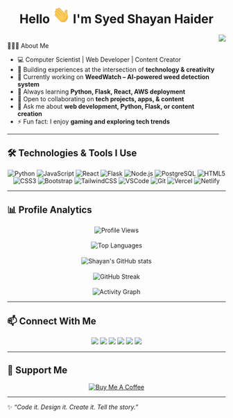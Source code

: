 <h1 align="center">Hello <img src="https://raw.githubusercontent.com/ABSphreak/ABSphreak/master/gifs/Hi.gif" width="40px" height="40px"> I'm Syed Shayan Haider</h1>

<div align="center">
<img src="https://media.giphy.com/media/3o7abB06u9bNzA8lu8/giphy.gif" height="280px" align="right" />
</div>

<br/>
👨🏻‍💻 About Me



- 💻 Computer Scientist | Web Developer | Content Creator  
- 🌟 Building experiences at the intersection of **technology & creativity**  
- 🚀 Currently working on **WeedWatch – AI-powered weed detection system**  
- 🌱 Always learning **Python, Flask, React, AWS deployment**  
- 👯 Open to collaborating on **tech projects, apps, & content**  
- 💬 Ask me about **web development, Python, Flask, or content creation**  
- ⚡ Fun fact: I enjoy **gaming and exploring tech trends**

---


## 🛠️ Technologies & Tools I Use

<p align="center">
<img alt="Python" src="https://img.shields.io/badge/Python-14354C?style=for-the-badge&logo=python&logoColor=white" height="30px"/>
<img alt="JavaScript" src="https://img.shields.io/badge/JavaScript-323330?style=for-the-badge&logo=javascript&logoColor=F7DF1E" height="30px"/>
<img alt="React" src="https://img.shields.io/badge/React-20232A?style=for-the-badge&logo=react&logoColor=61DAFB" height="30px"/>
<img alt="Flask" src="https://img.shields.io/badge/Flask-000000?style=for-the-badge&logo=flask&logoColor=white" height="30px"/>
<img alt="Node.js" src="https://img.shields.io/badge/Node.js-43853D?style=for-the-badge&logo=node.js&logoColor=white" height="30px"/>
<img alt="PostgreSQL" src="https://img.shields.io/badge/PostgreSQL-316192?style=for-the-badge&logo=postgresql&logoColor=white" height="30px"/>
<img alt="HTML5" src="https://img.shields.io/badge/HTML5-E34F26?style=for-the-badge&logo=html5&logoColor=white" height="30px"/>
<img alt="CSS3" src="https://img.shields.io/badge/CSS3-1572B6?style=for-the-badge&logo=css3&logoColor=white" height="30px"/>
<img alt="Bootstrap" src="https://img.shields.io/badge/Bootstrap-563D7C?style=for-the-badge&logo=bootstrap&logoColor=white" height="30px"/>
<img alt="TailwindCSS" src="https://img.shields.io/badge/Tailwind_CSS-38B2AC?style=for-the-badge&logo=tailwind-css&logoColor=white" height="30px"/>
<img alt="VSCode" src="https://img.shields.io/badge/VSCode-007ACC?style=for-the-badge&logo=visual-studio-code&logoColor=white" height="30px"/>
<img alt="Git" src="https://img.shields.io/badge/Git-F05032?style=for-the-badge&logo=git&logoColor=white" height="30px"/>
<img alt="Vercel" src="https://img.shields.io/badge/Vercel-000000?style=for-the-badge&logo=vercel&logoColor=white" height="30px"/>
<img alt="Netlify" src="https://img.shields.io/badge/Netlify-00C7B7?style=for-the-badge&logo=netlify&logoColor=white" height="30px"/>
</p>

---

## 📊 Profile Analytics

<div align="center">
  <img src="https://komarev.com/ghpvc/?username=shayan-qazmi&color=blue&style=flat&label=Profile+Views" alt="Profile Views" />  
  <br/><br/>
    <img align="center" src="https://github-readme-stats.vercel.app/api/top-langs/?username=shayan-qazmi&layout=compact&theme=tokyonight" alt="Top Languages" />
  <br/><br/>
  <img align="center" src="https://github-readme-stats.vercel.app/api?username=shayan-qazmi&show_icons=true&theme=tokyonight" alt="Shayan's GitHub stats" />
  <br/><br/>
<img align="center" src="https://streak-stats.demolab.com?user=shayan-qazmi&theme=tokyonight&date=20250825" alt="GitHub Streak" />
  <br/><br/>
  <img align="center" src="https://github-readme-activity-graph.vercel.app/graph?username=shayan-qazmi&theme=tokyo-night" alt="Activity Graph" />
</div>

---

## 📫 Connect With Me

<p align="center">
  <a href="https://www.linkedin.com/in/syed-shayan-haider/" target="_blank"><img src="https://img.shields.io/badge/LinkedIn-0A66C2?style=for-the-badge&logo=linkedin&logoColor=white&labelColor=0A66C2" height="40px" /></a>
  <a href="https://github.com/shayan-qazmi" target="_blank"><img src="https://img.shields.io/badge/GitHub-171515?style=for-the-badge&logo=github&logoColor=white&labelColor=171515" height="40px" /></a>
  <a href="https://syedshayanhaiderportfolio.netlify.app/" target="_blank"><img src="https://img.shields.io/badge/Portfolio-000000?style=for-the-badge&logo=firefox&logoColor=white&labelColor=000000" height="40px" /></a>
  <a href="https://instagram.com/shayanqazmi" target="_blank"><img src="https://img.shields.io/badge/Instagram-E4405F?style=for-the-badge&logo=instagram&logoColor=white&labelColor=E4405F" height="40px" /></a>
  <a href="mailto:shayanhaiderqazmi@gmail.com" target="_blank"><img src="https://img.shields.io/badge/Email-D14836?style=for-the-badge&logo=gmail&logoColor=white&labelColor=D14836" height="40px" /></a>
    <a href="https://wa.me/923130882881" target="_blank"><img src="https://img.shields.io/badge/WhatsApp-25D366?style=for-the-badge&logo=whatsapp&logoColor=white&labelColor=25D366" height="40px" /></a>
</p>

---

## 🤝 Support Me

<p align="center">
<a href="https://www.buymeacoffee.com/shayanqazmi" target="_blank"><img src="https://cdn.buymeacoffee.com/buttons/v2/default-violet.png" alt="Buy Me A Coffee" height="60px" width="220px" /></a>
</p>

---

✨ *“Code it. Design it. Create it. Tell the story.”*
